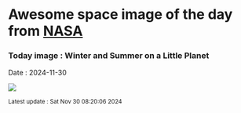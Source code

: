 
# Awesome space image of the day from [NASA](https://api.nasa.gov/)

### Today image : Winter and Summer on a Little Planet
Date : 2024-11-30

![](https://apod.nasa.gov/apod/image/2411/LittleplanetGalibier-CamilleNIEL1024.jpg)

<small>Latest update : Sat Nov 30 08:20:06 2024</small>
        